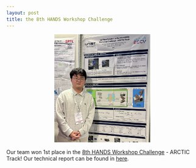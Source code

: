 ```yaml
---
layout: post
title: the 8th HANDS Workshop Challenge
---
```

<p align="center">
  <img
  src="https://github.com/khgwak/khgwak.github.io/blob/master/_posts/assets/images/ECCV2024.jpg?raw=true"
  alt="Poster Presentation Photo"
  border="0"
  width="50%"
  />
</p>

Our team won 1st place in the <a href="https://hands-workshop.org/challenge2024.html" target="_blank" rel="noopener noreferrer">8th HANDS Workshop Challenge</a> - ARCTIC Track! Our technical report can be found in <a href="https://hands-workshop.org/files/2024/UVHANDS.pdf" target="_blank" rel="noopener noreferrer">here</a>.